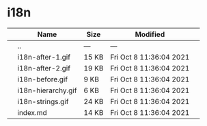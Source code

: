 i18n
====

<table><thead><tr class="header"><th></th><th>Name</th><th>Size</th><th>Modified</th><th></th></tr></thead><tbody><tr class="odd"><td></td><td><span class="goup">..</span></td><td>—</td><td>—</td><td></td></tr><tr class="even"><td></td><td><span class="name">i18n-after-1.gif</span></td><td>15 KB</td><td>Fri Oct 8 11:36:04 2021</td><td></td></tr><tr class="odd"><td></td><td><span class="name">i18n-after-2.gif</span></td><td>19 KB</td><td>Fri Oct 8 11:36:04 2021</td><td></td></tr><tr class="even"><td></td><td><span class="name">i18n-before.gif</span></td><td>9 KB</td><td>Fri Oct 8 11:36:04 2021</td><td></td></tr><tr class="odd"><td></td><td><span class="name">i18n-hierarchy.gif</span></td><td>6 KB</td><td>Fri Oct 8 11:36:04 2021</td><td></td></tr><tr class="even"><td></td><td><span class="name">i18n-strings.gif</span></td><td>24 KB</td><td>Fri Oct 8 11:36:04 2021</td><td></td></tr><tr class="odd"><td></td><td><span class="name">index.md</span></td><td>14 KB</td><td>Fri Oct 8 11:36:04 2021</td><td></td></tr></tbody></table>
